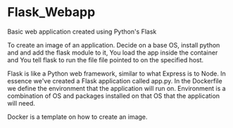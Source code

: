 # Flask_Webapp
Basic web application created using Python's Flask

To create an image of an application. Decide on a base OS,
install python and and add the flask module to it,
You load the app inside the container and
You tell flask to run the file file pointed to on the
specified host.

Flask is like a Python web framework, similar to what
Express is to Node. In essence we've created a Flask 
application called app.py. In the Dockerfile we define
the environment that the application will run on. Environment
is a combination of OS and packages installed on that OS that
the application will need.

Docker is a template on how to create an image.
